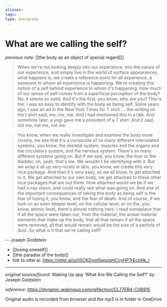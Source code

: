 ```yaml
---
aliases: 
tags: 
type: evergreen
---
```


# What are we calling the self?

_previous note:_ [[the body as an object of special regard]]]

> When we're not looking deeply into our experience, into the nature of our experience, and simply live in the world of surface appearances, what happens is, we create a reference point for all experience, a someone to whom all experience is happening. We're creating this notion of a self behind experience to whom it's happening. How much of our sense of self comes from a superficial perception of the body? No, it seems so solid. And it's the first, you know, who are you? This is me, I was so easy to identify with the body as being self. Some years ago, I saw an ad in the New York Times for T shirt. ... the writing on the t shirt said, me, me, me. And I had mentioned this in a talk. And sometime later, a yogi gave me a president of a T shirt. And it said, not me, not me, not me.

> You know, when we really investigate and examine the body more closely, we see that it's a composite of so many different interrelated systems, you know, the skeletal system, muscles and the organs and the circulatory system, and the nervous system. There's so many different systems going on. But if we saw, you know, the liver or the bladder, oh, yeah, that's me. We wouldn't be identifying with it. But we wrap it all up very nicely in skin, you know, we create this very nice package. And then it's very easy, as we all know, to get attached to it. We get attached to our own body, we get attached to these other nice packages that are out there. How attached would we be if we had x-ray vision, and could really see what was going on. And one of the important consequences of taking this body as being self is the fear of losing it, you know, and the fear of death. And of course, if we look on an even deeper level, on the cellular level, or on the, you know, atomic level, there's almost nothing here. I read someplace that if all the space were taken out, from the material, the actual material elements that make up the body, that all that remain if all the space were removed, all that would remain would be the size of a particle of dust. So what is it that we're calling self?

-- Joseph Goldstein

- [[losing oneself]]
- [[the paradox of the body]]
- link to otter.ai: <https://otter.ai/u/05CKDym5ppugmCcyHP7rEcpHk_I>

---

_original source/found:_ Waking Up app 'What Are We Calling the Self?' by Joseph Goldstein

_reference:_ <https://dynamic.wakingup.com/reflection/CL77EB4-C0B915>

Original audio is recorded from browser and the mp3 is in <losing-onself-blog-posts-offline> folder in OneDrive


